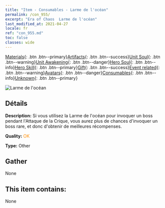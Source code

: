```yaml
---
title: "Item - Consumables - Larme de l'océan"
permalink: /con_955/
excerpt: "Era of Chaos  Larme de l'océan"
last_modified_at: 2021-04-27
locale: fr
ref: "con_955.md"
toc: false
classes: wide
---
```

 [Materials](/ItemsFR/){: .btn .btn--primary}[Artifacts](/ItemsFR/Artifacts/){: .btn .btn--success}[Unit Soul](/ItemsFR/UnitSoul/){: .btn .btn--warning}[Unit Awakening](/ItemsFR/UnitAwakening/){: .btn .btn--danger}[Hero Soul](/ItemsFR/HeroSoul/){: .btn .btn--info}[Hero Skill](/ItemsFR/HeroSkill/){: .btn .btn--primary}[Gift](/ItemsFR/Gift/){: .btn .btn--success}[Event related](/ItemsFR/Events/){: .btn .btn--warning}[Avatars](/ItemsFR/Avatars/){: .btn .btn--danger}[Consumables](/ItemsFR/Consumables/){: .btn .btn--info}[Unknown](/ItemsFR/Unknown/){: .btn .btn--primary}

 ![Larme de l'océan](/images/t/i_40050.png)

## Détails
 **Description:** Si vous utilisez la Larme de l'océan pour invoquer un boss pendant l'Attaque de la Crique, vous aurez plus de chances d'invoquer un boss rare, et donc d'obtenir de meilleures récompenses.

 **Quality:** <span style="color: #FF8C00">OK</span>

 **Type:** Other

## Gather

  None

## This item contains:

  None


